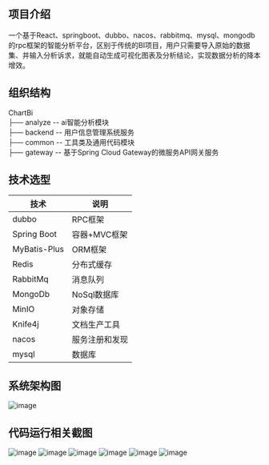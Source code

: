 ## 项目介绍
一个基于React、springboot、dubbo、nacos、rabbitmq、mysql、mongodb的rpc框架的智能分析平台，区别于传统的BI项目，用户只需要导入原始的数据集、并输入分析诉求，就能自动生成可视化图表及分析结论，实现数据分析的降本增效。

## 组织结构
ChartBi  
├── analyze -- ai智能分析模块  
├── backend -- 用户信息管理系统服务  
├── common -- 工具类及通用代码模块  
├── gateway -- 基于Spring Cloud Gateway的微服务API网关服务

## 技术选型
| 技术 | 说明 |
| --- | --- |
| dubbo | RPC框架 |
| Spring Boot | 容器+MVC框架 |
| MyBatis-Plus | ORM框架 |
| Redis | 分布式缓存 |
| RabbitMq | 消息队列 |
| MongoDb | NoSql数据库 |
| MinIO | 对象存储 |
| Knife4j | 文档生产工具 |
| nacos | 服务注册和发现 |
| mysql | 数据库 |
## 系统架构图
![image](https://github.com/shuiking/ChartBi/assets/86963048/efa82de4-5bbe-4a9d-9d3b-2f4ab2cd77a2)

## 代码运行相关截图
![image](https://github.com/shuiking/ChartBi/assets/86963048/aca3cca6-1c0e-489e-b9e5-c4c9ac5f3550)
![image](https://github.com/shuiking/ChartBi/assets/86963048/470c413d-0024-45e7-9c3e-068de30c5344)
![image](https://github.com/shuiking/ChartBi/assets/86963048/e55f33b1-a885-4441-b752-2b67ff11a3e7)
![image](https://github.com/shuiking/ChartBi/assets/86963048/a37545d2-ae22-4261-b2e2-d4159028a6b2)
![image](https://github.com/shuiking/ChartBi/assets/86963048/58afe03a-ebda-462d-a0c9-3fff146593bf)
![image](https://github.com/shuiking/ChartBi/assets/86963048/b68a9a89-25c7-4aec-b9a5-b64a1faa746a)



